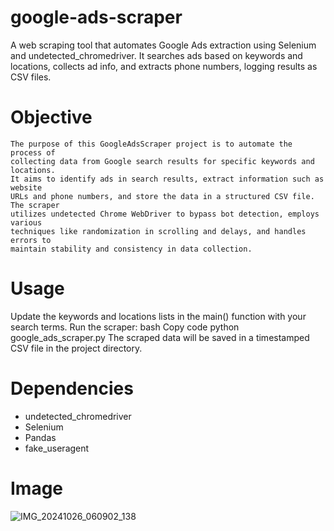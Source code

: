 # google-ads-scraper
A web scraping tool that automates Google Ads extraction using Selenium and undetected_chromedriver. It searches ads based on keywords and locations, collects ad info, and extracts phone numbers, logging results as CSV files.
# Objective
    The purpose of this GoogleAdsScraper project is to automate the process of 
    collecting data from Google search results for specific keywords and locations. 
    It aims to identify ads in search results, extract information such as website 
    URLs and phone numbers, and store the data in a structured CSV file. The scraper 
    utilizes undetected Chrome WebDriver to bypass bot detection, employs various 
    techniques like randomization in scrolling and delays, and handles errors to 
    maintain stability and consistency in data collection.

# Usage
Update the keywords and locations lists in the main() function with your search terms.
Run the scraper:
bash
Copy code
python google_ads_scraper.py
The scraped data will be saved in a timestamped CSV file in the project directory.
# Dependencies
+ undetected_chromedriver
+ Selenium
+ Pandas
+ fake_useragent
# Image
![IMG_20241026_060902_138](https://github.com/user-attachments/assets/84d1c253-7ab0-42fb-9f2a-5abba6f96021)
